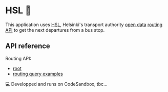 # HSL 🚌

This application uses [HSL](https://www.hsl.fi/en), Helsinki's transport authority [open data](https://www.hsl.fi/en/opendata) [routing API](https://digitransit.fi/en/developers/apis/1-routing-api/) to get the next departures from a bus stop.

## API reference

Routing API:

- [root](https://digitransit.fi/en/developers/apis/1-routing-api/)
- [routing query examples](https://digitransit.fi/en/developers/apis/1-routing-api/routes/#query-examples)

💻 Developped and runs on CodeSandbox, tbc...
